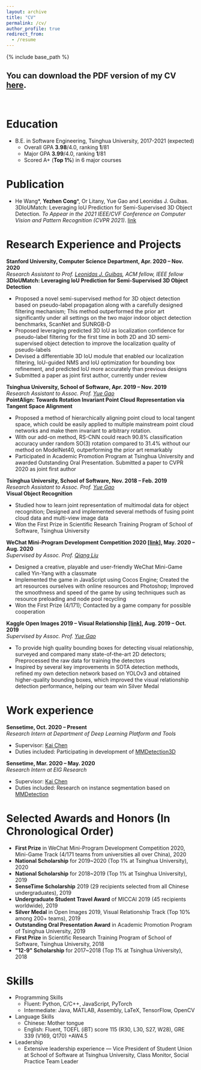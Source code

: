 ```yaml
---
layout: archive
title: "CV"
permalink: /cv/
author_profile: true
redirect_from:
  - /resume
---
```


{% include base_path %}

## You can download the PDF version of my CV [here](https://thu17cyz.github.io/files/cv.pdf).

&nbsp;


Education
======
* B.E. in Software Engineering, Tsinghua University, 2017-2021 (expected)
  * Overall GPA **3.98**/4.0, ranking **1**/81
  * Major GPA **3.99**/4.0, ranking **1**/81
  * Scored A+ (**Top 1%**) in 6 major courses

Publication
======
* He Wang\*, **Yezhen Cong**\*, Or Litany, Yue Gao and Leonidas J. Guibas. 3DIoUMatch: Leveraging IoU
  Prediction for Semi-Supervised 3D Object Detection. *To Appear in the 2021 IEEE/CVF Conference on Computer Vision and Pattern Recognition (CVPR 2021)*. [link](https://thu17cyz.github.io/files/3dioumatch.pdf)

Research Experience and Projects
======
**Stanford University, Computer Science Department, Apr. 2020 – Nov. 2020**\
*Research Assistant to Prof. [Leonidas J. Guibas](https://geometry.stanford.edu/member/guibas/), ACM fellow, IEEE fellow*\
**3DIoUMatch: Leveraging IoU Prediction for Semi-Supervised 3D Object Detection**
* Proposed a novel semi-supervised method for 3D object detection based on pseudo-label propagation
along with a carefully designed filtering mechanism; This method outperformed the prior art significantly
under all settings on the two major indoor object detection benchmarks, ScanNet and SUNRGB-D
* Proposed leveraging predicted 3D IoU as localization confidence for pseudo-label filtering for the first time
in both 2D and 3D semi-supervised object detection to improve the localization quality of pseudo-labels
* Devised a differentiable 3D IoU module that enabled our localization filtering, IoU-guided NMS and IoU
optimization for bounding box refinement, and predicted IoU more accurately than previous designs
* Submitted a paper as joint first author, currently under review

**Tsinghua University, School of Software, Apr. 2019 – Nov. 2019**\
*Research Assistant to Assoc. Prof. [Yue Gao](http://www.gaoyue.org/en/people/gaoyue_index.html)*\
**PointAlign: Towards Rotation Invariant Point Cloud Representation via Tangent Space Alignment**
* Proposed a method of hierarchically aligning point cloud to local tangent space, which could be easily
applied to multiple mainstream point cloud networks and make them invariant to arbitrary rotation.
* With our add-on method, RS-CNN could reach 90.8% classification accuracy under random SO(3) rotation
compared to 31.4% without our method on ModelNet40, outperforming the prior art remarkably
* Participated in Academic Promotion Program at Tsinghua University and awarded Outstanding Oral
Presentation. Submitted a paper to CVPR 2020 as joint first author

**Tsinghua University, School of Software, Nov. 2018 – Feb. 2019**\
*Research Assistant to Assoc. Prof. [Yue Gao](http://www.gaoyue.org/en/people/gaoyue_index.html)*\
**Visual Object Recognition**
* Studied how to learn joint representation of multimodal data for object recognition; Designed and
implemented several methods of fusing point cloud data and multi-view image data
* Won the First Prize in Scientific Research Training Program of School of Software, Tsinghua University

**WeChat Mini-Program Development Competition 2020 [\[link\]](https://developers.weixin.qq.com/community/competition), May. 2020 – Aug. 2020**\
*Supervised by Assoc. Prof. [Qiang Liu](http://www.thss.tsinghua.edu.cn/publish/soften/3131/2010/20101219111048022743576/20101219111048022743576_.html)*
* Designed a creative, playable and user-friendly WeChat Mini-Game called Yin-Yang with a classmate
* Implemented the game in JavaScript using Cocos Engine; Created the art resources ourselves with online resources and Photoshop; Improved the smoothness and speed of the game by using techniques such as resource preloading and node pool recycling
* Won the First Prize (4/171); Contacted by a game company for possible cooperation

**Kaggle Open Images 2019 – Visual Relationship [\[link\]](https://www.kaggle.com/c/open-images-2019-visual-relationship), Aug. 2019 – Oct. 2019**\
*Supervised by Assoc. Prof. [Yue Gao](http://www.gaoyue.org/en/people/gaoyue_index.html)* 
* To provide high quality bounding boxes for detecting visual relationship, surveyed and compared many state-of-the-art 2D detectors; Preprocessed the raw data for training the detectors
* Inspired by several key improvements in SOTA detection methods, refined my own detection network based on YOLOv3 and obtained higher-quality bounding boxes, which improved the visual relationship detection performance, helping our team win Silver Medal

Work experience
======
**Sensetime, Oct. 2020 – Present**\
*Research Intern at Department of Deep Learning Platform and Tools*
  * Supervisor: [Kai Chen](http://chenkai.site/)
  * Duties included: Participating in development of [MMDetection3D](https://github.com/open-mmlab/mmdetection3d)

**Sensetime, Mar. 2020 – May. 2020**\
*Research Intern at EIG Research*
  * Supervisor: [Kai Chen](http://chenkai.site/)
  * Duties included: Research on instance segmentation based on [MMDetection](https://github.com/open-mmlab/mmdetection)

Selected Awards and Honors (In Chronological Order)
======
* **First Prize** in WeChat Mini-Program Development Competition 2020, Mini-Game Track (4/171 teams from universities all over China), 2020
* **National Scholarship** for 2019~2020 (Top 1% at Tsinghua University), 2020
* **National Scholarship** for 2018~2019 (Top 1% at Tsinghua University), 2019
* **SenseTime Scholarship** 2019 (29 recipients selected from all Chinese undergraduates), 2019
* **Undergraduate Student Travel Award** of MICCAI 2019 (45 recipients worldwide), 2019
* **Silver Medal** in Open Images 2019, Visual Relationship Track (Top 10% among 200+ teams), 2019
* **Outstanding Oral Presentation Award** in Academic Promotion Program of Tsinghua University, 2019
* **First Prize** in Scientific Research Training Program of School of Software, Tsinghua University, 2018
* **"12-9" Scholarship** for 2017~2018 (Top 1% at Tsinghua University), 2018

Skills
======
* Programming Skills
  * Fluent: Python, C/C++, JavaScript, PyTorch
  * Intermediate: Java, MATLAB, Assembly, LaTeX, TensorFlow, OpenCV
* Language Skills
  * Chinese: Mother tongue
  * English: Fluent, TOEFL (iBT) score 115 (R30, L30, S27, W28), GRE 339 (V169, Q170) +AW4.5
* Leadership
  * Extensive leadership experience –– Vice President of Student Union at School of Software at Tsinghua University, Class Monitor, Social Practice Team Leader


<!-- Skills
======
* Skill 1
* Skill 2
  * Sub-skill 2.1
  * Sub-skill 2.2
  * Sub-skill 2.3
* Skill 3

Publications
======
  <ul>{% for post in site.publications %}
    {% include archive-single-cv.html %}
  {% endfor %}</ul>
  
Talks
======
  <ul>{% for post in site.talks %}
    {% include archive-single-talk-cv.html %}
  {% endfor %}</ul>
  
Teaching
======
  <ul>{% for post in site.teaching %}
    {% include archive-single-cv.html %}
  {% endfor %}</ul>
  
Service and leadership
======
* Currently signed in to 43 different slack teams -->
